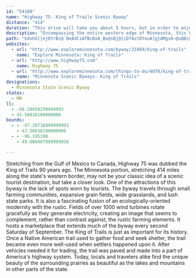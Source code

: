 ```yaml
---
id: "54108"
name: "Highway 75- King of Trails Scenic Byway"
distance: "414"
duration: "This drive will take you about 5 hours, but in order to enjoy this byway, you will want to spend several days."
description: "Encompassing the entire western edge of Minnesota, this historic road captures a variety of landscape, culture, and history that makes up the Midwest."
path: "kdohGl|ejQYrBc@`BeAdCiAfBcBxA_Bx@sBj@{cDfAstDYeuA]g}AMgsG~@uQBc@O}i@AaGFUPeO?cv@y@_uAy@ylNf@swAs@syAMwk@X{uAKiDDgDZgaAlQwBd@eBj@mB|@oA|@ul@xc@yDlCal@~Yam@h[ql@hZmf@jWeA~@}CfDcAjByWzg@}Ure@}_@zp@eBdCcChC_CbBsChAmDh@mCF{n@k@ilBg@kpAD_UJyMKacA?uHpAgVhFafCbWmHpA_EhAgFvBqE`Ccy@jf@aGxDm_A|j@qw@de@ucA`n@eBz@Npj@qbBDcRLw_B?wk@d@}g@_@ehAEwa@JunB?sg@EuGQyQKo{@p@_b@Jyk@Dch@Wmo@b@w|AZak@_A}X\\uc@Qm_@ZeJ?ih@_@g_Ah@_RZ}TBmWKeTFq_@Ge^ScBK}Ce@aJsCiCyAsA_AsScPwGsEqDoBkBu@iBm@qDs@}Hg@qh@DiDHwCVm[xEgFd@cCDiCKeCYoEeAgEyBiGaForAanA_DmCqCcBuCy@_BS_NSu^GoBKiAg@gD`DmHfGyAt@aBV{@DwCQ}IsBkJsAqHG{HLaHAsUeB_EKeQ^gDGwBWkA_@wDaBqKqHgHmF_DuBsAm@kBq@_Cg@yEWe[j@ml@s@yQIg_BNmh@~@ybANkcAg@yc@?}k@W{JXoTvAmDDen@W_gBJcvBa@gxAFos@GqD_@oD_AiE}BwAiAeBwBmEcGa\\qe@wf@ct@_BqB}BuBiBgAqCkAiDeA}FYm[~AsPl@cHJmf@mB_Re@qe@p@{PB{[cBaLY}{A~@cW@gELiFpAcE`CmB~AiApAmCzDaUj]sDzD_EdCcBr@mCj@mFZq_BNcKF_Hx@yD`A_C~@sAp@cDpBkH|EsDfBkG|AkCd@yE`@yvC{@aLHgkAhC{MEgv@k@{s@?{lEj@ic@Xer@Fsf@j@kbAYmqDr@g^EgCJeDr@qDpByAf@u@Dq@Ka@a@mDeGwYyc@kI}MgLyPeH}K}KiRewFscKgBsCiByBcCkBgCsA_Bg@wEe@g}@EwbCtAy`A\\m`FyBoiCL}{BSmJPwj@hDkK\\eQSePw@yHGcQl@yGJwuCYsUJqLNod@Ass@y@czAf@k_AJo`@fAaxAi@_aAKiRKmGQwGD_RGmLF_n@pAsOf@yDl@iDdAwErBaDxB_HlGeC~CcYnc@c{A~}B_zAb}Boq@zfAk`Ah{AgHnLoc@fr@}BxCoCnCcDbCwD|ByCxAeGxAkBXgE\\m|AXaj@?uRL{l@GaMDiRKgJJafDKudClCcW`@wi@\\wpB_@{yBq@iBJ}Cb@wGlAacCte@cAAi@O_Bu@y@`B{GbOsEzN{f@bjBw@xDm@hGK~DEtOXrjDFzwCUv~BAdNIhDi@`K_AxIoBzKaA~Dy@lCeAzCmE`KsClEkFzGghAtsAaDfEyJ~K{DrCgEbB}E~@oBVsq@`BmMRiOJaV?kjBdAcc@Mg\\p@}jBq@wZd@_eAXsjB]eaDvBqy@Me_@Rof@k@mfA?}YK_KViG`AwUzGiEdAgCXyFJwY?{d@VoFQ_BQgASyGmBgKsDcBc@oF{@sGYm}AZoCOgFKwbDRil@J_cBdAad@?kxAgBsz@CgFm@sBg@}k@{RaFwAwFgA_CSmFQ_iIy@wUoA{FFeIl@qFV}xJw@yLGmJm@aKc@eNM{KFqE\\sEfAcCp@}HxD}eBpyAs^j[s^rZuyApoAuxBrjBgFrEgHzFuIzH}B~A{BlA}B~@edAdVwFv@iRPeIEs|@Xkt@d@wg@@{bAeBqUOsj@EeMT{a@vA{yAv@yk@h@{m@MckAj@eNZwIBaj@q@sd@Qa`A?iE\\iDf@aGlAqQxG_HdBaGx@gIXmqCWoyAXeXC}IWou@_@asD_AskBr@oYp@kW@yBG_mBRcbAVyrB}Cai@i@a_AWigAe@syABmnGw@ug@ScGL{B^mCdA}DrCqsAl`Be_@pc@gaBrpBsBzB{oAf|AocBhrBeDzEqBdFuA~Gm@tGKrD?td@D`JE~E?nPD`HAdCi@jA}@fA{`@Jcd@I_PaCwk@?OSUC_L[iFf@{Bx@cThNiGjCwF^{B?{DVyCT}@XmGRyUVqER_rArA{jAYcDHwD^cErAyAn@wBhAqE`Ew\\x^kQzQ_NjMw{@f{@ofA`dAgT`T_HlHenAfiBcC`DmB|AkqAzp@egEnvBoFfCkC`AaGr@{s@h@sCPwB`@oBl@iBx@}C`CcBbBgAtAeB|C}@hB{ArEmApF_@tCsD~b@}@~EgAzDuCrGmUre@uBfDiBpBqClBkAl@y]nN[Vgz@d\\{gCpcAgFtCyEdDg~@jq@{Ax@sDhA{ARsDFa\\MmQ@c_CbAs}AeAgX?kNXcEj@wf@`Kyg@zKcSnDsVxDs]~G_zEtbAeFrAqMxEkq@`X_e@jRaIpCyF`AkHVghAl@_tDVk{@IyMJkNr@}HPoMSkPeAqJY_o@MilAIkcBXcBXyCdAgDdBiCtBsDpEw[fb@qCvB_CfAcCz@mBb@}IRkxA~@o{AkA_yAYmqCEyi@Jgg@XgZAq@O}O?}UVcRGmYFmEJyCKgVDyRR_@LcTSwi@FwXCsZk@iTIDwQIk\\HuLHYNaCf@aPBaDE_BcD_g@e@wMo@_BaF_CaB_@{BK}B\\OT_NjEsVfHgH`AaEX_bHMo_GJwJl@_v@tN{DjAeDrAwGfEiN|LiEjCyn@|Vod@bQueBtq@g_@nNum@hVgsDvwAwY~KqJfD_FjA{H|@uLBwIMuI@}]rAiPbAyKxA_TtAg`Nlg@}GDsb@WiY|@gFT}Db@}QlCsJz@ygB~GiKVq}AfGofBnGubBfQoc@tDou@`Iea@lFgYvCcDNaJG}CWsd@oFks@{IqFYyC?aJTyt@dCwCRiDj@sD`A{B|@}i@nV_y@f_@aGrBwHlAiz@nLmb@pG_CR{MX{g@~AwGJqHEyG]uu@sGuI_@ebEnAqWWa_@m@eLCstD^kGEcGa@wGeAyDaAen@wU_b@yM_b@gMaG}@aGc@snB?auAjBgX_@w_C}@wq@AusI_CezA?{h@RiUMowA@m[MgtDE{ZE_DScGyAaGgDmCaCwB_CmByC{A{CiCmHgf@uwAyVky@}F_R}@uBsEgN{JeX{IeUwL}]_Qeh@iQ{g@{J{[a\\s_AadBqeFy@qBoq@{qBuDuLcMwd@iCmHuKmWaLc[a^efA_EwLq@yCk@yDy@eJgBcn@c@_G_@{Cu@uDcAwDgBoE_C_EcBsBcDqCgFiCyCc@mBMiFGuqA?wCJ{AImCs@mDsAoCeBgHiHkBwBgIuM{AmCsDiImA_Dy@mD_AeHO}CIsHBiXW{FUsC_@yByC{NqI{Gia@wYcA~E[t@sBpIiCbIwAxGcBhG[JcCJmFm@qEE}Jx@yRX}UDaFeAcF~@gVNaJiAeB?sAFgAV{BfA}AdBoCqCcBg@qSSexAFe~C`AmTPyE\\ywCjYihErb@gk@dFwY|Co`Fjf@}Dj@iHfB_IdDmTnKuyAbu@m|B~hA}v@j`@{vKxpFok@bY_DlBaKfFc~BfjAaiJvvEusAzp@uRjKcCbAcSlKkz@te@ig@dZyCkOmDtBwEj@cQpA{@T{Av@{B~AmAfBwMbXiCnE}AxAyAdAiAj@oBf@gnBra@evCnm@}M|Ce}ErbAoiCxi@qtAdZsARsDJqGeAwBs@oBa@mCK_DFcQlDcEdAkNjCcBt@}ClBcH~BgDJ{ID{ADmB`@gEvBsY|ScCrAcC`A{KdCyRzD}}Ad]wGnCgD`B}aBb_AubAbk@urCp~AoEvCkDtAoK~Cab@hJyFbAwEZwn@VmDMaK_A{DIuTXoL\\iE^sA^{@`@wBxAsB~Bsh@zg@qCdCkAp@mBt@iCj@coDn^yFt@wxAfOeUlCaG^kNdBcpIx|@_LdAcIFcBJgV`C}Dh@eRrDcD^erHjv@_b@nE}ENsCKoB@ePxAsQrB}FdCaEd@wIp@qBFmbAJuyAE}hAXmb@?syC`@aGRaCh@uDxAcBfA}CxCmAxA{AlCsArCcPzc@_CjGiBzCcC|CgAbA_CbBiElB}AXen@rGgNdBkHtAiFrAuIxCaa@|Q}hA~i@gf@hUyFdCmElAwV`LsUbLkA~@aCdCwBtAsE~B_fAxg@uOlGwFhCgl@lYw]jP_YfNoE`DsCdCsf@df@wVxUcElEsuAtsAqNxMsRvOiEzD{I`JuO`R}VbVup@`p@qJhLoTzZ{[fe@qEbGuzBnaDm_C|fDwEfHaP|TgFtG_JjKyFnHiPjUuQ|XiGzKeHxKmX~_@}gAv~A}EnIoDlIqCfIiBrGy@xDshBdsIu@xCsBtF}A|CiCtDgHxHiKbKkC~CeA~A}AlDy@hCaEdR]lAmBlEgCxDeAlAkD`CuAj@}Bl@oBR{tAHuJFmGW_NIgDCmEPeClAmAt@{@~@aDbGcChF"
websites:
  - url: "http://www.exploreminnesota.com/byway/21869/king-of-trails"
    name: "Explore Minnesota: King of Trails"
  - url: "http://www.highway75.com"
    name: Highway 75
  - url: "http://www.exploreminnesota.com/things-to-do/4078/king-of-trails-scenic-byway/details.aspx"
    name: "Minnesota Scenic Byways- King of Trails"
designations:
  - Minnesota State Scenic Byway
states:
  - MN
ll:
  - -96.20950299999993
  - 43.50038100000006
bounds:
  - - -97.20716099999993
    - 43.50038100000006
  - - -96.195198
    - 49.000407999999936

---
```


Stretching from the Gulf of Mexico to Canada, Highway 75 was dubbed the King of Trails 90 years ago. The Minnesota portion, stretching 414 miles along the state's western border, may not be your classic idea of a scenic tourist destination, but take a closer look. One of the attractions of this byway is the lack of spots worn by tourists. The byway travels through small farming communities, expansive grain fields, wide grasslands, and lush state parks. It is also a fascinating fusion of an ecologically-oriented modernity with the rustic.  Fields of over 1000 wind turbines rotate gracefully as they generate electricity, creating an image that seems to complement, rather than contrast against, the rustic farming elements. It hosts a marketplace that extends much of the byway every second Saturday of September.
The King of Trails is just as important for its history. Once a Native American trail used to gather food and seek shelter, the trail became even more well-used when settlers happened upon it. After vehicles needed it for trading, the trail was paved and made into a part of America's highway system. Today, locals and travelers alike find the unique beauty of the surrounding prairies as beautiful as the lakes and mountains in other parts of the state.
